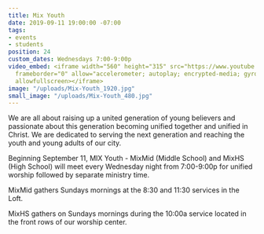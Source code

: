 ```yaml
---
title: Mix Youth
date: 2019-09-11 19:00:00 -07:00
tags:
- events
- students
position: 24
custom_dates: Wednesdays 7:00-9:00p
video_embed: <iframe width="560" height="315" src="https://www.youtube.com/embed/EOPfK4WtOHE"
  frameborder="0" allow="accelerometer; autoplay; encrypted-media; gyroscope; picture-in-picture"
  allowfullscreen></iframe>
image: "/uploads/Mix-Youth_1920.jpg"
small_image: "/uploads/Mix-Youth_480.jpg"
---
```


We are all about raising up a united generation of young believers and passionate about this generation becoming unified together and unified in Christ. We are dedicated to serving the next generation and reaching the youth and young adults of our city.

Beginning September 11, MIX Youth - MixMid (Middle School) and MixHS (High School) will meet every Wednesday night from 7:00-9:00p for unified worship followed by separate ministry time.

MixMid gathers Sundays mornings at the 8:30 and 11:30 services in the Loft.

MixHS gathers on Sundays mornings during the 10:00a service located in the front rows of our worship center.